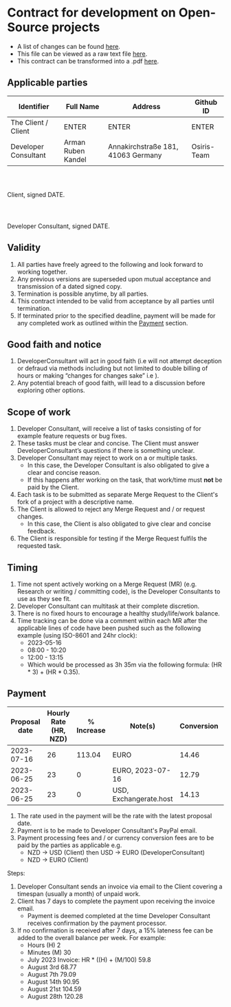 #  Contract for development on Open-Source projects
- A list of changes can be found [here](https://github.com/Osiris-Team/Osiris-Team/commits/main/open_source_dev_contract.md).
- This file can be viewed as a raw text file [here](https://raw.githubusercontent.com/Osiris-Team/Osiris-Team/main/open_source_dev_contract.md).
- This contract can be transformed into a .pdf [here](https://md2pdf.netlify.app/).

## Applicable parties
| Identifier  | Full Name | Address | Github ID |
| ----------- | ----------- |----------- | ----------- |
| The Client / Client | ENTER | ENTER | ENTER |
| Developer Consultant | Arman Ruben Kandel | Annakirchstraße 181, 41063 Germany | Osiris-Team |

```



```
Client, signed DATE.

```



```
Developer Consultant, signed DATE.

## Validity
1. All parties have freely agreed to the following and look forward to working together.
1. Any previous versions are superseded upon mutual acceptance and transmission of a dated signed copy.
1. Termination is possible anytime, by all parties.
1. This contract intended to be valid from acceptance by all parties until termination.
1. If terminated prior to the specified deadline, payment will be made for any completed work
as outlined within the [Payment](#Payment) section.

## Good faith and notice
1. DeveloperConsultant will act in good faith (i.e will not attempt deception or defraud
via methods including but not limited to double billing of hours or making “changes for changes sake” i.e ).
1. Any potential breach of good faith, will lead to a discussion before
exploring other options.

## Scope of work
1. Developer Consultant, will receive a list of tasks consisting of for example feature requests or bug fixes.
1. These tasks must be clear and concise. The Client must answer DeveloperConsultant’s questions if there is something unclear.
1. Developer Consultant may reject to work on a or multiple tasks.
    - In this case, the Developer Consultant is also obligated to give a clear and concise reason.
    - If this happens after working on the task, that work/time must **not** be paid by the Client.  
1. Each task is to be submitted as separate Merge Request to the Client's fork of a project with a descriptive name.
1. The Client is allowed to reject any Merge Request and / or request changes.
    - In this case, the Client is also obligated to give clear and concise feedback.
1. The Client is responsible for testing if the Merge Request fulfils the requested task.

## Timing
1. Time not spent actively working on a Merge Request (MR)
(e.g. Research or writing / committing code), is the Developer Consultants to use as they see fit.
1. Developer Consultant can multitask at their complete discretion.
1. There is no fixed hours to encourage a healthy study/life/work balance.
1. Time tracking can be done via a comment within each MR after the applicable lines of code
have been pushed such as the following example (using ISO-8601 and 24hr clock):
    - 2023-05-16
    - 08:00 - 10:20
    - 12:00 - 13:15
    - Which would be processed as 3h 35m via the following formula: (HR * 3) + (HR * 0.35).

## Payment
| Proposal date | Hourly Rate (HR, NZD)	| % Increase | Note(s) | Conversion | Exchange rate |
| ------------- | --------------------- | ---------- | ------- | ---------- | ------------- |
| 2023-07-16    | 26                    | 113.04     | EURO	   | 14.46      | 0.5561        |
| 2023-06-25    | 23                    | 0          | EURO, 2023-07-16 | 12.79 |           |
| 2023-06-25    | 23                    | 0          | USD, Exchangerate.host| 14.13 | N/A  |

1. The rate used in the payment will be the rate with the latest proposal date.
1. Payment is to be made to Developer Consultant's PayPal email.
1. Payment processing fees and / or currency conversion fees are to be paid by the parties as applicable e.g.
    - NZD -> USD (Client) then USD -> EURO (DeveloperConsultant)
    - NZD -> EURO (Client)

Steps:
1. Developer Consultant sends an invoice via email to the Client covering a timespan (usually a month) of unpaid work.
1. Client has 7 days to complete the payment upon receiving the invoice email.
    - Payment is deemed completed at the time Developer Consultant receives
      confirmation by the payment processor.
1. If no confirmation is received after 7 days, a 15% lateness fee can be added to the overall balance per week.
For example:
    - Hours (H)	2
    - Minutes (M)	30
    - July 2023 Invoice: HR * ((H) + (M/100)	59.8
    - August 3rd	68.77
    - August 7th	79.09
    - August 14th	90.95
    - August 21st	104.59
    - August 28th	120.28
